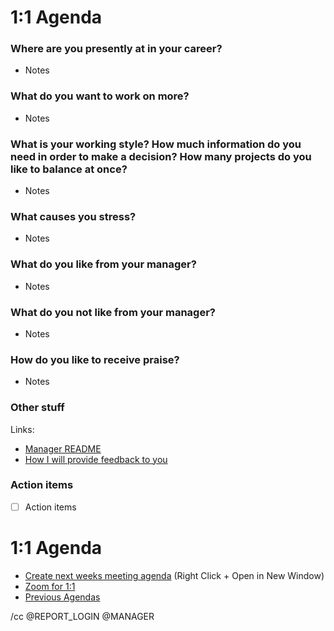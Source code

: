 # 1:1 Agenda

### Where are you presently at in your career? 
- Notes

### What do you want to work on more? 
- Notes 

### What is your working style? How much information do you need in order to make a decision? How many projects do you like to balance at once? 
- Notes

### What causes you stress? 
- Notes

### What do you like from your manager? 
- Notes

### What do you not like from your manager? 
- Notes

### How do you like to receive praise?
- Notes

### Other stuff 

Links: 
- [Manager README](https://github.com/dmleong/manager-resources )
- [How I will provide feedback to you](https://github.com/dmleong/manager-resources/blob/master/docs/expectations.md#how-i-will-provide-feedback-to-you)

### Action items
- [ ] Action items

# 1:1 Agenda
* [Create next weeks meeting agenda](https://github.com/REPO/REPORT_LOGIN/issues/new?template=one-on-one-agenda.md&title=1:1%20Agenda,%20MM/DD/YYYY&labels=Agendas) (Right Click + Open in New Window)
* [Zoom for 1:1](https://github.zoom.us/j/ZOOM_ID)
* [Previous Agendas](https://github.com/REPO/REPORT_LOGIN/issues?utf8=%E2%9C%93&q=is%3Aissue%201%3A1%20Agenda)

/cc @REPORT_LOGIN @MANAGER
